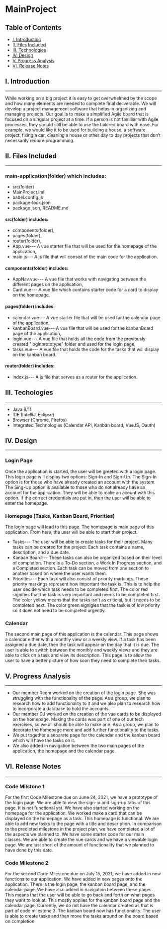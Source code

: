 # MainProject
## Table of Contents
* [I. Introduction](#introduction)
* [II. Files Included](#files-included)
* [III. Technologies](#technologies)
* [IV. Design](#design)
* [V. Progress Analysis](#progress-analysis)
* [VI. Release Notes](#release-notes)
## I. Introduction
-------------------
While working on a big project it is easy to get overwhelmed by the scope and how many elements are needed to complete final deliverable. We will develop a project management software that helps in organizing and managing projects. Our goal is to make a simplified Agile board that is focused on a singular project at a time. If a person is not familiar with Agile processes, they should still be able to use the tailored board with ease. For example, we would like it to be used for building a house, a software project, fixing a car, cleaning a house or other day to day projects that don’t necessarily require programming. 
## II. Files Included
------------------
### main-application(folder) which includes: 
* src(folder)
* MainProject.iml
* babel.config.js
* package-lock.json
* package.json, 
README.md 
#### src(folder) includes: 
* components(folder),
* pages(folder),
* router(folder),
* App.vue---                     A vue starter file that will be used for the homepage of the application,
* main.js---                     A js file that will consist of the main code for the application.
#### components(folder) includes:
* AppNav.vue---                   A vue file that works with navigating between the different pages on the application,
* Card.vue---                     A vue file which contains starter code for a card to display on the homepage.
#### pages(folder) includes:
* calendar.vue---               A vue starter file that will be used for the calendar page of the application,
* kanbanBoard.vue---            A vue file that will be used for the kanbanBoard page of the application,
* login.vue---                  A vue file that holds all the code from the previously created "loginprototype" folder and used for the login page,
* tasks.vue---                  A vue file that holds the code for the tasks that will display on the kanban board.
#### router(folder) includes:
* index.js---                   A js file that serves as a router for the application.                    
## III. Techologies
-------------------
* Java 8/11
* IDE (IntelliJ, Eclipse)
* Browser (Chrome, Firefox)
* Integrated Technologies (Calendar API, Kanban board, VueJS, Oauth)
## IV. Design
-----------
### Login Page
Once the application is started, the user will be greeted with a login page. This login page will display two options: Sign-In and Sign-Up. The Sign-In option is for those who have already created an account with the system. The Sing-Up option is available to those who do not already have an account for the application. They will be able to make an acount with this option. If the correct credentials are put in, then the user will be able to enter the homepage.
### Homepage (Tasks, Kanban Board, Priorities) 
The login page will lead to this page. The homepage is main page of this application. From here, the user will be able to start their project. 
* Tasks--- The user will be able to create tasks for their project. Many tasks can be created for the project. Each task contains a name, description, and a due date.
* Kanban Board--- These tasks can also be organized based on their level of completion. There is a To-Do section, a Work In Progress section, and a Completed section. Each task can be moved from one section to another based on where the user wants them. 
* Priorities--- Each task will also consist of priority markings. These priority markings represent how important the task is. This is to help the user decide which task needs to be completed first. The color red signifies that the task is very important and needs to be completed first. The color yellow means that the tasks isn't as criticial, but it needs to be completed next. The color green signigies that the task is of low priority so it does not need to be completed urgently. 
### Calendar
The second main page of this application is the calendar. This page shows a calendar either with a monthly view or a weekly view. If a task has been assigned a due date, then the task will appear on the day that it is due. The user is able to switch between the monthly and weekly views and they are able to click on a task and view its description. This page is to allow the user to have a better picture of how soon they need to complete their tasks.

## V. Progress Analysis
----------------------
* Our member Reem worked on the creation of the login page. She was struggling with the functionality of the page. As a group, we plan to research how to add functionality to it and we also plan to research how to incorporate a database to hold the accounts.
* Our member CJ worked on the creation of the vue cards to be displayed on the homepage. Making the cards was part of one of our tech exercises, so we all should be able to make one. As a group, we plan to decorate the homepage more and add further functionality to the tasks.
* We put together a separate page for the calendar and the kanban board which will have the tasks on it.
* We also added in navigation between the two main pages of the application, the homepage and the calendar page.

## VI. Release Notes
-------------------
### Code Milstone 1
For the first Code Milestone due on June 24, 2021, we have a prototype of the login page. We are able to view the sign-in and sign-up tabs of this page. It is not functional yet. We have also started working on the homepage for the application. We worked make a card that can be displayed on the homepage as a task. This homepage is functional. We are able to add new tasks to the page with a title and description. In comparison to the predicted milestone in the project plan, we have completed a lot of the aspects we planned to. We have some starter code for our main classes. We are able to create the vue cards and we have a viewable login page. We are just short of the amount of functionality that we planned to have done by this date.
### Code Milestone 2
For the second Code Milestone due on July 15, 2021, we have added in new functions to our application. We have added in new pages onto the application. There is the login page, the kanban board page, and the calendar page. We have also added in navigation between these pages. This means that the user will be able to go back and forth on what pages they want to look at. This mostly applies for the kanban board page and the calendar page. Currently, we do not have the calendar created as that is part of code milestone 3. The kanban board now has functionality. The user is able to create tasks and then move the tasks around on the board based on completion.
